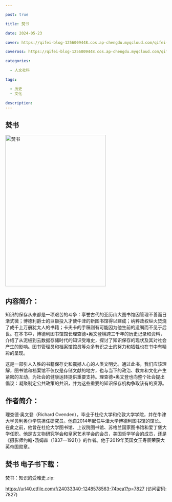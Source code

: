 ```yaml
---

post: true

title: 焚书

date: 2024-05-23

cover: https://qifei-blog-1256009448.cos.ap-chengdu.myqcloud.com/qifei-blog/663dd5a70ea9cb14038c1b7f.jpg

coveross: https://qifei-blog-1256009448.cos.ap-chengdu.myqcloud.com/qifei-blog/663dd5a70ea9cb14038c1b7f.jpg

categories:

  - 人文社科

tags:

  - 历史
  - 文化

description:
---
```

##  焚书

<img alt="焚书 " class="aligncenter loaded" data-was-processed="true" decoding="async" fetchpriority="high" height="471" src="https://qifei-blog-1256009448.cos.ap-chengdu.myqcloud.com/qifei-blog/663dd5a70ea9cb14038c1b7f.jpg  " style="cursor: zoom-in;" width="314"/>

## 内容简介：

知识的保存从来都是一项艰苦的斗争：享誉古代的亚历山大图书馆因管理不善而日渐式微；博德利爵士的巨额投入才使牛津的新图书馆得以建成；纳粹政权纵火焚烧了成千上万册犹太人的书籍；卡夫卡的手稿则有可能因为他生前的遗嘱而不见于后世。在本书中，博德利图书馆馆长理查德•奥文登横跨三千年的历史记录和资料，介绍了从泥板到云数据存储时代的知识受难史，探讨了知识保存的现状及其对社会产生的影响。图书管理员和档案馆馆员等众多有识之士的努力和牺牲也在书中有精彩的呈现。

这是一部引人入胜的书籍保存史和震撼人心的人类文明史。通过此书，我们应该理解，图书馆和档案馆不仅仅是存储文献的地方，也与当下的政治、教育和文化产生紧密的互动，为社会的健康运转提供重要支持。理查德•奥文登也向整个社会提出倡议：凝聚制定公共政策的共识，并为这些重要的知识保存机构争取该有的资源。

## 作者简介：

理查德·奥文登（Richard Ovenden），毕业于杜伦大学和伦敦大学学院，并在牛津大学贝利奥尔学院担任研究员。他自2014年起任牛津大学博德利图书馆的馆长。在此之前，他曾在杜伦大学图书馆、上议院图书馆、苏格兰国家图书馆和爱丁堡大学任职。他是古文物研究学会和皇家艺术学会的会员，美国哲学学会的成员，还是《摄影师约翰•汤姆森（1837—1921）》的作者。他于2019年英国女王寿辰荣获大英帝国勋章。

## 焚书 电子书下载：

焚书：知识的受难史.zip: 

https://url40.ctfile.com/f/24033340-1248578563-74bea1?p=7827 (访问密码: 7827)
